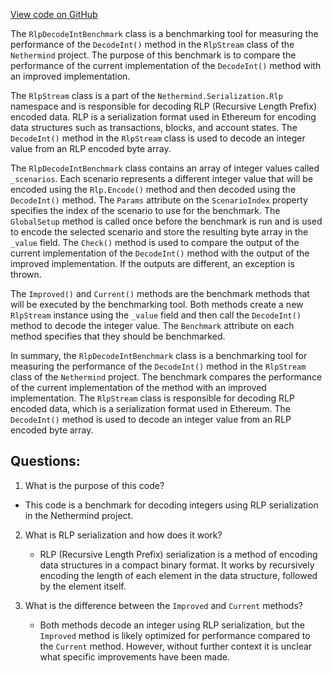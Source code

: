 [View code on GitHub](https://github.com/NethermindEth/nethermind/src/Nethermind/Nethermind.Benchmark/Rlp/RlpDecodeIntBenchmark.cs)

The `RlpDecodeIntBenchmark` class is a benchmarking tool for measuring the performance of the `DecodeInt()` method in the `RlpStream` class of the `Nethermind` project. The purpose of this benchmark is to compare the performance of the current implementation of the `DecodeInt()` method with an improved implementation.

The `RlpStream` class is a part of the `Nethermind.Serialization.Rlp` namespace and is responsible for decoding RLP (Recursive Length Prefix) encoded data. RLP is a serialization format used in Ethereum for encoding data structures such as transactions, blocks, and account states. The `DecodeInt()` method in the `RlpStream` class is used to decode an integer value from an RLP encoded byte array.

The `RlpDecodeIntBenchmark` class contains an array of integer values called `_scenarios`. Each scenario represents a different integer value that will be encoded using the `Rlp.Encode()` method and then decoded using the `DecodeInt()` method. The `Params` attribute on the `ScenarioIndex` property specifies the index of the scenario to use for the benchmark. The `GlobalSetup` method is called once before the benchmark is run and is used to encode the selected scenario and store the resulting byte array in the `_value` field. The `Check()` method is used to compare the output of the current implementation of the `DecodeInt()` method with the output of the improved implementation. If the outputs are different, an exception is thrown.

The `Improved()` and `Current()` methods are the benchmark methods that will be executed by the benchmarking tool. Both methods create a new `RlpStream` instance using the `_value` field and then call the `DecodeInt()` method to decode the integer value. The `Benchmark` attribute on each method specifies that they should be benchmarked.

In summary, the `RlpDecodeIntBenchmark` class is a benchmarking tool for measuring the performance of the `DecodeInt()` method in the `RlpStream` class of the `Nethermind` project. The benchmark compares the performance of the current implementation of the method with an improved implementation. The `RlpStream` class is responsible for decoding RLP encoded data, which is a serialization format used in Ethereum. The `DecodeInt()` method is used to decode an integer value from an RLP encoded byte array.
## Questions: 
 1. What is the purpose of this code?
   - This code is a benchmark for decoding integers using RLP serialization in the Nethermind project.

2. What is RLP serialization and how does it work?
   - RLP (Recursive Length Prefix) serialization is a method of encoding data structures in a compact binary format. It works by recursively encoding the length of each element in the data structure, followed by the element itself.

3. What is the difference between the `Improved` and `Current` methods?
   - Both methods decode an integer using RLP serialization, but the `Improved` method is likely optimized for performance compared to the `Current` method. However, without further context it is unclear what specific improvements have been made.